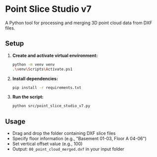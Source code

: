 # Point Slice Studio v7

A Python tool for processing and merging 3D point cloud data from DXF files.

## Setup

1. **Create and activate virtual environment:**
   ```bash
   python -m venv venv
   .\venv\Scripts\Activate.ps1
   ```

2. **Install dependencies:**
   ```bash
   pip install -r requirements.txt
   ```

3. **Run the script:**
   ```bash
   python src/point_slice_studio_v7.py
   ```

## Usage

- Drag and drop the folder containing DXF slice files
- Specify floor information (e.g., "Basement 01-03, Floor A 04-06")  
- Set vertical offset value (e.g., 100)
- Output: `00_point_cloud_merged.dxf` in your input folder 
